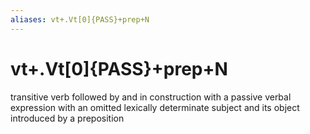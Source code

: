 ```yaml
---
aliases: vt+.Vt[0]{PASS}+prep+N
---
```

# vt+.Vt[0]{PASS}+prep+N

transitive verb followed by and in construction with a passive verbal expression with an omitted lexically determinate subject and its object introduced by a preposition